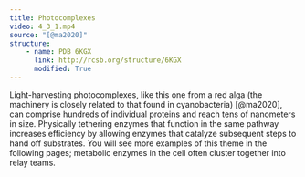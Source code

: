 ```yaml
---
title: Photocomplexes
video: 4_3_1.mp4
source: "[@ma2020]"
structure:
    - name: PDB 6KGX
      link: http://rcsb.org/structure/6KGX
      modified: True
---
```

Light-harvesting photocomplexes, like this one from a red alga (the machinery is closely related to that found in cyanobacteria) [@ma2020], can comprise hundreds of individual proteins and reach tens of nanometers in size. Physically tethering enzymes that function in the same pathway increases efficiency by allowing enzymes that catalyze subsequent steps to hand off substrates. You will see more examples of this theme in the following pages; metabolic enzymes in the cell often cluster together into relay teams.

